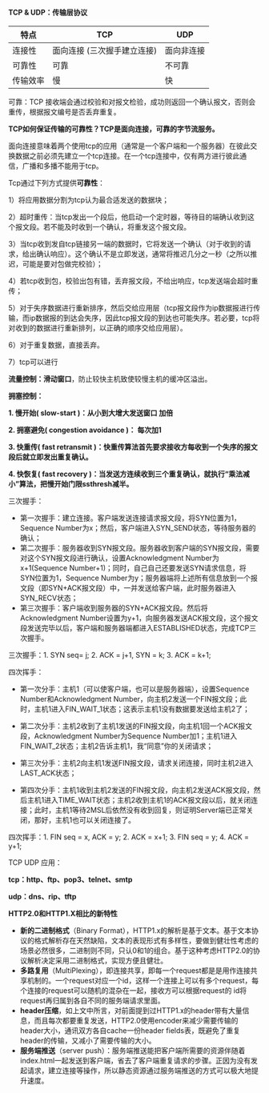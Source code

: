 #### TCP & UDP：传输层协议

| 特点     | TCP                         | UDP        |
| -------- | --------------------------- | ---------- |
| 连接性   | 面向连接 (三次握手建立连接) | 面向非连接 |
| 可靠性   | 可靠                        | 不可靠     |
| 传输效率 | 慢                          | 快         |

可靠：TCP 接收端会通过校验和对报文检验，成功则返回一个确认报文，否则会重传，根据报文编号是否丢弃重复。

**TCP如何保证传输的可靠性？TCP是面向连接，可靠的字节流服务。**

面向连接意味着两个使用tcp的应用（通常是一个客户端和一个服务器）在彼此交换数据之前必须先建立一个tcp连接。在一个tcp连接中，仅有两方进行彼此通信，广播和多播不能用于tcp。

Tcp通过下列方式提供**可靠性**：

1）将应用数据分割为tcp认为最合适发送的数据块；

2）超时重传：当tcp发出一个段后，他启动一个定时器，等待目的端确认收到这个报文段。若不能及时收到一个确认，将重发这个报文段。

3）当tcp收到发自tcp链接另一端的数据时，它将发送一个确认（对于收到的请求，给出确认响应）。这个确认不是立即发送，通常将推迟几分之一秒（之所以推迟，可能是要对包做完校验）；

4）若tcp收到包，校验出包有错，丢弃报文段，不给出响应，tcp发送端会超时重传；

5）对于失序数据进行重新排序，然后交给应用层（tcp报文段作为ip数据报进行传输，而ip数据报的到达会失序，因此tcp报文段的到达也可能失序。若必要，tcp将对收到的数据进行重新排列，以正确的顺序交给应用层）。

6）对于重复数据，直接丢弃。

7）tcp可以进行

**流量控制：滑动窗口**，防止较快主机致使较慢主机的缓冲区溢出。

**拥塞控制：**

**1. 慢开始( slow-start )：从小到大增大发送窗口 加倍**

**2. 拥塞避免( congestion avoidance )： 每次加1**

**3. 快重传( fast retransmit )：快重传算法首先要求接收方每收到一个失序的报文段后就立即发出重复确认。**

**4. 快恢复( fast recovery )：当发送方连续收到三个重复确认，就执行“乘法减小”算法，把慢开始门限ssthresh减半。**



三次握手：

* 第一次握手：建立连接。客户端发送连接请求报文段，将SYN位置为1，Sequence Number为x；然后，客户端进入SYN_SEND状态，等待服务器的确认；
* 第二次握手：服务器收到SYN报文段。服务器收到客户端的SYN报文段，需要对这个SYN报文段进行确认，设置Acknowledgment Number为x+1(Sequence Number+1)；同时，自己自己还要发送SYN请求信息，将SYN位置为1，Sequence Number为y；服务器端将上述所有信息放到一个报文段（即SYN+ACK报文段）中，一并发送给客户端，此时服务器进入SYN_RECV状态；
* 第三次握手：客户端收到服务器的SYN+ACK报文段。然后将Acknowledgment Number设置为y+1，向服务器发送ACK报文段，这个报文段发送完毕以后，客户端和服务器端都进入ESTABLISHED状态，完成TCP三次握手。

三次握手：1. SYN seq= j; 2. ACK = j+1, SYN = k; 3. ACK = k+1;



四次挥手：

* 第一次分手：主机1（可以使客户端，也可以是服务器端），设置Sequence Number和Acknowledgment Number，向主机2发送一个FIN报文段；此时，主机1进入FIN_WAIT_1状态；这表示主机1没有数据要发送给主机2了；

* 第二次分手：主机2收到了主机1发送的FIN报文段，向主机1回一个ACK报文段，Acknowledgment Number为Sequence Number加1；主机1进入FIN_WAIT_2状态；主机2告诉主机1，我“同意”你的关闭请求；
* 第三次分手：主机2向主机1发送FIN报文段，请求关闭连接，同时主机2进入LAST_ACK状态；
* 第四次分手：主机1收到主机2发送的FIN报文段，向主机2发送ACK报文段，然后主机1进入TIME_WAIT状态；主机2收到主机1的ACK报文段以后，就关闭连接；此时，主机1等待2MSL后依然没有收到回复，则证明Server端已正常关闭，那好，主机1也可以关闭连接了。

四次挥手：1. FIN seq = x, ACK = y; 2. ACK = x+1; 3. FIN seq = y; 4. ACK = y+1;



TCP UDP 应用：

**tcp：http、ftp、pop3、telnet、smtp**

**udp：dns、rip、tftp**



**HTTP2.0和HTTP1.X相比的新特性**

- **新的二进制格式**（Binary Format），HTTP1.x的解析是基于文本。基于文本协议的格式解析存在天然缺陷，文本的表现形式有多样性，要做到健壮性考虑的场景必然很多，二进制则不同，只认0和1的组合。基于这种考虑HTTP2.0的协议解析决定采用二进制格式，实现方便且健壮。
- **多路复用**（MultiPlexing），即连接共享，即每一个request都是是用作连接共享机制的。一个request对应一个id，这样一个连接上可以有多个request，每个连接的request可以随机的混杂在一起，接收方可以根据request的 id将request再归属到各自不同的服务端请求里面。
- **header压缩**，如上文中所言，对前面提到过HTTP1.x的header带有大量信息，而且每次都要重复发送，HTTP2.0使用encoder来减少需要传输的header大小，通讯双方各自cache一份header fields表，既避免了重复header的传输，又减小了需要传输的大小。
- **服务端推送**（server push）：服务端推送能把客户端所需要的资源伴随着index.html一起发送到客户端，省去了客户端重复请求的步骤。正因为没有发起请求，建立连接等操作，所以静态资源通过服务端推送的方式可以极大地提升速度。

